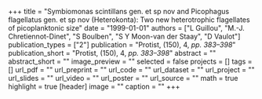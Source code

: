 +++
title = "Symbiomonas scintillans gen. et sp nov and Picophagus flagellatus gen. et sp nov (Heterokonta): Two new heterotrophic flagellates of picoplanktonic size"
date = "1999-01-01"
authors = ["L Guillou", "M.-J. Chretiennot-Dinet", "S Boulben", "S Y Moon-van der Staay", "D Vaulot"]
publication_types = ["2"]
publication = "Protist, (150), 4, _pp. 383–398_"
publication_short = "Protist, (150), 4, _pp. 383–398_"
abstract = ""
abstract_short = ""
image_preview = ""
selected = false
projects = []
tags = []
url_pdf = ""
url_preprint = ""
url_code = ""
url_dataset = ""
url_project = ""
url_slides = ""
url_video = ""
url_poster = ""
url_source = ""
math = true
highlight = true
[header]
image = ""
caption = ""
+++
